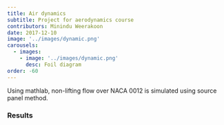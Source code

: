 ```yaml
---
title: Air dynamics 
subtitle: Project for aerodynamics course
contributors: Minindu Weerakoon
date: 2017-12-10
image: '../images/dynamic.png'
carousels: 
  - images: 
    - image: '../images/dynamic.png'
      desc: Foil diagram
order: -60
---
```


Using mathlab, non-lifting flow over NACA 0012 is simulated using source panel method. 


### Results



